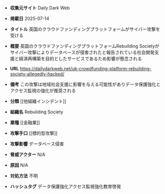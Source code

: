 - **収集元サイト**
Daily Dark Web

- **掲載日**
2025-07-14

- **タイトル**
英国のクラウドファンディングプラットフォームがサイバー攻撃を受ける

- **概要**
英国のクラウドファンディングプラットフォームRebuilding Societyがサイバー攻撃によりデータベースが侵害されたと報告されている社会開発支援と経済再構築を目的としたサービスであるため影響が懸念される

- **URL**
https://dailydarkweb.net/uk-crowdfunding-platform-rebuilding-society-allegedly-hacked/

- **備考**
この攻撃は地域社会支援に影響を与える可能性がありデータ保護強化とアクセス監視の強化が推奨される

- **分類**
[[他組織インシデント]]

- **組織名**
Rebuilding Society

- **業種**
[[金融業]]

- **攻撃手口**
[[標的型攻撃]]

- **攻撃影響**
データベース侵害

- **脅威アクター**
N/A

- **原因**
N/A

- **対処方法**
不明

- **ハッシュタグ**
データ保護強化アクセス監視強化教育啓発
